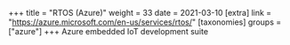 +++
title = "RTOS (Azure)"
weight = 33
date = 2021-03-10
[extra]
link = "https://azure.microsoft.com/en-us/services/rtos/"
[taxonomies]
groups = ["azure"]
+++
Azure embedded IoT development suite

